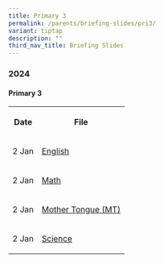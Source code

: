 ```yaml
---
title: Primary 3
permalink: /parents/briefing-slides/pri3/
variant: tiptap
description: ""
third_nav_title: Briefing Slides
---
```

<h3><strong>2024</strong></h3>
<h4><strong>Primary 3</strong></h4>
<table style="minWidth: 50px">
<colgroup>
<col>
<col>
</colgroup>
<tbody>
<tr>
<th rowspan="1" colspan="1">
<p>Date</p>
</th>
<th rowspan="1" colspan="1">
<p>File</p>
</th>
</tr>
<tr>
<td rowspan="1" colspan="1">
<p>2 Jan</p>
</td>
<td rowspan="1" colspan="1">
<p><a href="/files/Briefing Slides 2025/Pri 3/P3_EL_Curriculum_2025.pdf" rel="noopener nofollow" target="_blank">English</a>
</p>
</td>
</tr>
<tr>
<td rowspan="1" colspan="1">
<p>2 Jan</p>
</td>
<td rowspan="1" colspan="1">
<p><a href="/files/Briefing Slides 2025/Pri 3/P3_Math_Curriculum_Briefing_2025.pdf" rel="noopener nofollow" target="_blank">Math</a>
</p>
</td>
</tr>
<tr>
<td rowspan="1" colspan="1">
<p>2 Jan</p>
</td>
<td rowspan="1" colspan="1">
<p><a href="/files/Briefing Slides 2025/Pri 3/P3_MT_curriculum_briefing_2025.pdf" rel="noopener nofollow" target="_blank">Mother Tongue (MT)</a>
</p>
</td>
</tr>
<tr>
<td rowspan="1" colspan="1">
<p>2 Jan</p>
</td>
<td rowspan="1" colspan="1">
<p><a href="/files/Briefing Slides 2025/Pri 3/P3_Science_Curriculum_Briefing.pdf" rel="noopener nofollow" target="_blank">Science</a>
</p>
</td>
</tr>
</tbody>
</table>
<p></p>